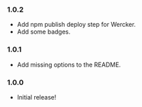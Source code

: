### 1.0.2

- Add npm publish deploy step for Wercker.
- Add some badges.

### 1.0.1

- Add missing options to the README.

### 1.0.0

- Initial release!
